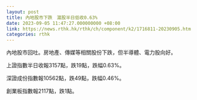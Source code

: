 ```yaml
---
layout: post
title: 內地股市下跌　滬股半日低收0.63%
date: 2023-09-05 11:47:27.000000000 +08:00
link: https://news.rthk.hk/rthk/ch/component/k2/1716811-20230905.htm
categories: rthk
---
```


內地股市回吐。房地產、傳媒等相關股份下跌，但半導體、電力股向好。

上證指數半日收報3157點，跌19點，跌幅0.63%。

深證成份指數報10562點，跌49點，跌幅0.46%。

創業板指數報2117點，跌1點。
